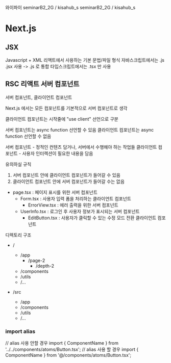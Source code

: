 와이파이
seminarB2_2G / kisahub_s
seminarB2_2G / kisahub_s

# Next.js

## JSX
Javascript + XML
리액트에서 사용하는 기본 문법/파일 형식
자바스크립트에서는 .js .jsx 사용 -> .js 로 통합
타입스크립트에서는 .tsx 만 사용

## RSC 리액트 서버 컴포넌트

서버 컴포넌트, 클라이언트 컴포넌트

Next.js 에서는 모든 컴포넌트를 기본적으로 서버 컴포넌트로 생각

클라이언트 컴포넌트는 시작줄에 "use client" 선언으로 구분

서버 컴포넌트는 async function 선언할 수 있음
클라이언트 컴포넌트는 async function 선언할 수 없음

서버 컴포넌트 - 정적인 컨텐츠 담거나, 서버에서 수행해야 하는 작업들
클라이언트 컴포넌트 - 사용자 인터렉션이 필요한 내용을 담음

유의하실 규칙

1. 서버 컴포넌트 안에 클라이언트 컴포넌트가 들어갈 수 있음
2. 클라이언트 컴포넌트 안에 서버 컴포넌트가 들어갈 수는 없음

- page.tsx : 페이지 표시를 위한 서버 컴포넌트
  - Form.tsx : 사용자 입력 폼을 처리하는 클라이언트 컴포넌트
    - ErrorView.tsx : 에러 출력을 위한 서버 컴포넌트
  - UserInfo.tsx : 로그인 후 사용자 정보가 표시되는 서버 컴포넌트
    - EditButton.tsx : 사용자가 클릭할 수 있는 수정 모드 전환 클라이언트 컴포넌트

디렉토리 구조

- /
  - /app
    - /page-2
      - /depth-2
  - /components
  - /utils
  - /...

- /src
  - /app
  - /components
  - /utils
  - /...

### import alias

// alias 사용 안할 경우
import { ComponentName } from '../../components/atoms/Button.tsx';
// alias 사용 할 경우
import { ComponentName } from '@/components/atoms/Button.tsx';
